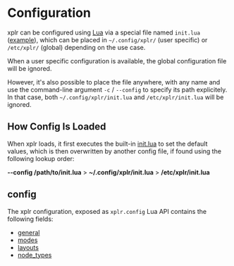 Configuration
=============

xplr can be configured using [Lua][1] via a special file
named `init.lua`
([example][2]), which
can be placed in `~/.config/xplr/` (user specific) or `/etc/xplr/` (global)
depending on the use case.

When a user specific configuration is available, the global configuration file
will be ignored.

However, it's also possible to place the file anywhere, with any name and use
the command-line argument `-c` / `--config` to specify its path explicitely. In
that case, both `~/.config/xplr/init.lua` and `/etc/xplr/init.lua` will be
ignored.


How Config Is Loaded
--------------------

When xplr loads, it first executes the built-in
[init.lua][2] to set
the default values, which is then overwritten by another config file, if found
using the following lookup order:

**--config /path/to/init.lua** > **~/.config/xplr/init.lua** > **/etc/xplr/init.lua**


config
------

The xplr configuration, exposed as `xplr.config` Lua API contains the
following fields:

- [general][3]
- [modes][4]
- [layouts][5]
- [node_types][6]


[1]:https://www.lua.org/
[2]:https://github.com/sayanarijit/xplr/blob/main/src/init.lua
[3]:general-config.md
[4]:modes.md
[5]:layouts.md
[6]:node_types.md